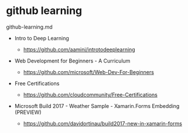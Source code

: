 # github learning

github-learning.md

*   Intro to Deep Learning

    *   https://github.com/aamini/introtodeeplearning

*   Web Development for Beginners - A Curriculum

    *   https://github.com/microsoft/Web-Dev-For-Beginners

*   Free Certifications

    *   https://github.com/cloudcommunity/Free-Certifications

*   Microsoft Build 2017 - Weather Sample - Xamarin.Forms Embedding (PREVIEW)

    *   https://github.com/davidortinau/build2017-new-in-xamarin-forms
